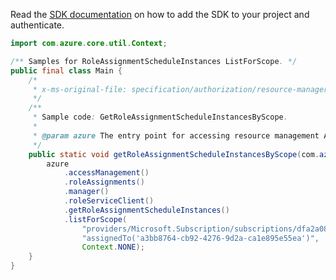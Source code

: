 Read the [SDK documentation](https://github.com/Azure/azure-sdk-for-java/blob/azure-resourcemanager_2.15.0/sdk/resourcemanager/azure-resourcemanager/README.md) on how to add the SDK to your project and authenticate.

```java
import com.azure.core.util.Context;

/** Samples for RoleAssignmentScheduleInstances ListForScope. */
public final class Main {
    /*
     * x-ms-original-file: specification/authorization/resource-manager/Microsoft.Authorization/stable/2020-10-01/examples/GetRoleAssignmentScheduleInstancesByScope.json
     */
    /**
     * Sample code: GetRoleAssignmentScheduleInstancesByScope.
     *
     * @param azure The entry point for accessing resource management APIs in Azure.
     */
    public static void getRoleAssignmentScheduleInstancesByScope(com.azure.resourcemanager.AzureResourceManager azure) {
        azure
            .accessManagement()
            .roleAssignments()
            .manager()
            .roleServiceClient()
            .getRoleAssignmentScheduleInstances()
            .listForScope(
                "providers/Microsoft.Subscription/subscriptions/dfa2a084-766f-4003-8ae1-c4aeb893a99f",
                "assignedTo('a3bb8764-cb92-4276-9d2a-ca1e895e55ea')",
                Context.NONE);
    }
}
```
